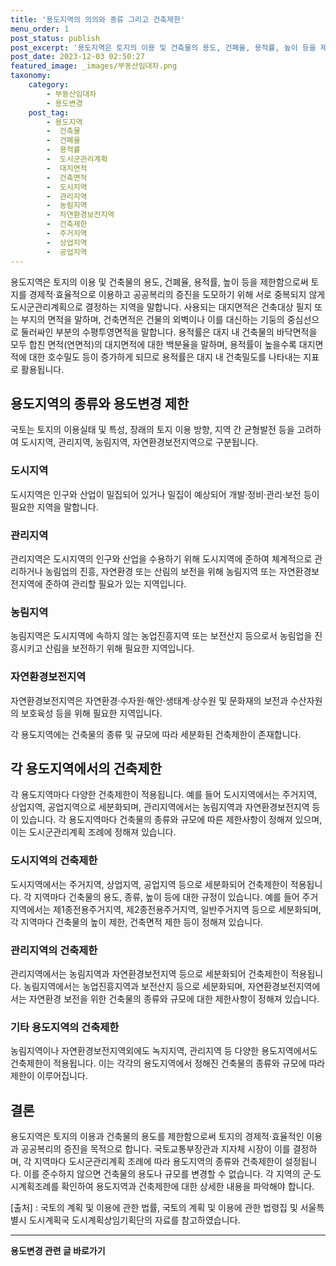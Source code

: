 ```yaml
---
title: '용도지역의 의의와 종류 그리고 건축제한'
menu_order: 1
post_status: publish
post_excerpt: '용도지역은 토지의 이용 및 건축물의 용도, 건폐율, 용적률, 높이 등을 제한함으로써 토지를 경제적 효율적으로 이용하고 공공복리의 증진을 도모하기 위해 서로 중복되지 않게 도시군관리계획으로 결정하는 지역을 말합니다. 사용되는 대지면적은 건축대상 필지 또는 부지의 면적을 말하며, 건축면적은 건물의 외벽이나 이를 대신하는 기둥의 중심선으로 둘러싸인 부분의 수평투영면적을 말합니다. 용적률은 대지 내 건축물의 바닥면적을 모두 합친 면적 연면적 의 대지면적에 대한 백분율을 말하며, 용적률이 높을수록 대지면적에 대한 호수밀도 등이 증가하게 되므로 용적률은 대지 내 건축밀도를 나타내는 지표로 활용됩니다.'
post_date: 2023-12-03 02:50:27
featured_image: _images/부동산임대차.png
taxonomy:
    category:
        - 부동산임대차
        - 용도변경
    post_tag:
        - 용도지역
        -  건축물
        -  건폐율
        -  용적률
        -  도시군관리계획
        -  대지면적
        -  건축면적
        -  도시지역
        -  관리지역
        -  농림지역
        -  자연환경보전지역
        -  건축제한
        -  주거지역
        -  상업지역
        -  공업지역
---
```



용도지역은 토지의 이용 및 건축물의 용도, 건폐율, 용적률, 높이 등을 제한함으로써 토지를 경제적·효율적으로 이용하고 공공복리의 증진을 도모하기 위해 서로 중복되지 않게 도시군관리계획으로 결정하는 지역을 말합니다. 사용되는 대지면적은 건축대상 필지 또는 부지의 면적을 말하며, 건축면적은 건물의 외벽이나 이를 대신하는 기둥의 중심선으로 둘러싸인 부분의 수평투영면적을 말합니다. 용적률은 대지 내 건축물의 바닥면적을 모두 합친 면적(연면적)의 대지면적에 대한 백분율을 말하며, 용적률이 높을수록 대지면적에 대한 호수밀도 등이 증가하게 되므로 용적률은 대지 내 건축밀도를 나타내는 지표로 활용됩니다.

## 용도지역의 종류와 용도변경 제한

국토는 토지의 이용실태 및 특성, 장래의 토지 이용 방향, 지역 간 균형발전 등을 고려하여 도시지역, 관리지역, 농림지역, 자연환경보전지역으로 구분됩니다.

### 도시지역

도시지역은 인구와 산업이 밀집되어 있거나 밀집이 예상되어 개발·정비·관리·보전 등이 필요한 지역을 말합니다.

### 관리지역

관리지역은 도시지역의 인구와 산업을 수용하기 위해 도시지역에 준하여 체계적으로 관리하거나 농림업의 진흥, 자연환경 또는 산림의 보전을 위해 농림지역 또는 자연환경보전지역에 준하여 관리할 필요가 있는 지역입니다.

### 농림지역

농림지역은 도시지역에 속하지 않는 농업진흥지역 또는 보전산지 등으로서 농림업을 진흥시키고 산림을 보전하기 위해 필요한 지역입니다.

### 자연환경보전지역

자연환경보전지역은 자연환경·수자원·해안·생태계·상수원 및 문화재의 보전과 수산자원의 보호육성 등을 위해 필요한 지역입니다.

각 용도지역에는 건축물의 종류 및 규모에 따라 세분화된 건축제한이 존재합니다.

## 각 용도지역에서의 건축제한

각 용도지역마다 다양한 건축제한이 적용됩니다. 예를 들어 도시지역에서는 주거지역, 상업지역, 공업지역으로 세분화되며, 관리지역에서는 농림지역과 자연환경보전지역 등이 있습니다. 각 용도지역마다 건축물의 종류와 규모에 따른 제한사항이 정해져 있으며, 이는 도시군관리계획 조례에 정해져 있습니다.

### 도시지역의 건축제한

도시지역에서는 주거지역, 상업지역, 공업지역 등으로 세분화되어 건축제한이 적용됩니다. 각 지역마다 건축물의 용도, 종류, 높이 등에 대한 규정이 있습니다. 예를 들어 주거지역에서는 제1종전용주거지역, 제2종전용주거지역, 일반주거지역 등으로 세분화되며, 각 지역마다 건축물의 높이 제한, 건축면적 제한 등이 정해져 있습니다.

### 관리지역의 건축제한

관리지역에서는 농림지역과 자연환경보전지역 등으로 세분화되어 건축제한이 적용됩니다. 농림지역에서는 농업진흥지역과 보전산지 등으로 세분화되며, 자연환경보전지역에서는 자연환경 보전을 위한 건축물의 종류와 규모에 대한 제한사항이 정해져 있습니다.

### 기타 용도지역의 건축제한

농림지역이나 자연환경보전지역외에도 녹지지역, 관리지역 등 다양한 용도지역에서도 건축제한이 적용됩니다. 이는 각각의 용도지역에서 정해진 건축물의 종류와 규모에 따라 제한이 이루어집니다.

## 결론

용도지역은 토지의 이용과 건축물의 용도를 제한함으로써 토지의 경제적·효율적인 이용과 공공복리의 증진을 목적으로 합니다. 국토교통부장관과 지자체 시장이 이를 결정하며, 각 지역마다 도시군관리계획 조례에 따라 용도지역의 종류와 건축제한이 설정됩니다. 이를 준수하지 않으면 건축물의 용도나 규모를 변경할 수 없습니다. 각 지역의 군·도시계획조례를 확인하여 용도지역과 건축제한에 대한 상세한 내용을 파악해야 합니다.

[출처] : 국토의 계획 및 이용에 관한 법률, 국토의 계획 및 이용에 관한 법령집 및 서울특별시 도시계획국 도시계획상임기획단의 자료를 참고하였습니다.
<!-- wp:separator -->
<hr class="wp-block-separator has-alpha-channel-opacity"/>
<!-- /wp:separator -->

<!-- wp:group {"backgroundColor":"base","layout":{"type":"constrained"}} -->
<div class="wp-block-group has-base-background-color has-background"><!-- wp:paragraph {"align":"center","fontSize":"medium"} -->
<p class="has-text-align-center has-large-font-size"><strong>용도변경 관련 글 바로가기</strong></p>
<!-- /wp:paragraph -->


<!-- wp:latest-posts
{"categories":[{"id":27339,"count":19,"description":"","link":"https://uknowlaw.com/category/%ec%9a%a9%eb%8f%84%eb%b3%80%ea%b2%bd/","name":"용도변경","slug":"용도변경","taxonomy":"category","parent":0,"meta":[],"_links":{"self":[{"href":"https://uknowlaw.com/wp-json/wp/v2/categories/27339"}],"collection":[{"href":"https://uknowlaw.com/wp-json/wp/v2/categories"}],"about":[{"href":"https://uknowlaw.com/wp-json/wp/v2/taxonomies/category"}],"wp:post_type":[{"href":"https://uknowlaw.com/wp-json/wp/v2/posts?categories=27339"}],"curies":[{"name":"wp","href":"https://api.w.org/{rel}","templated":true}]}}],"postsToShow":100,"excerptLength":28,"postLayout":"grid","columns":2,"featuredImageAlign":"left","featuredImageSizeSlug":"large","fontSize":"small"} /--></div>
<!-- /wp:group -->